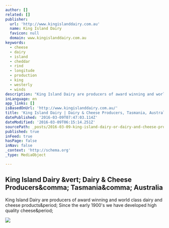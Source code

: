 ```yaml
---
author: []
related: []
publisher:
  url: 'http://www.kingislanddairy.com.au'
  name: King Island Dairy
  favicon: null
  domain: www.kingislanddairy.com.au
keywords:
  - cheese
  - dairy
  - island
  - cheddar
  - rind
  - longitude
  - production
  - king
  - westerly
  - winds
description: "King Island Dairy are producers of award winning and world class dairy and cheese products. Since the early 1900's we have developed high quality cheese."
inLanguage: en
app_links: []
isBasedOnUrl: 'http://www.kingislanddairy.com.au/'
title: 'King Island Dairy | Dairy & Cheese Producers, Tasmania, Australia'
datePublished: '2016-03-09T07:47:03.114Z'
dateModified: '2016-03-09T06:15:14.251Z'
sourcePath: _posts/2016-03-09-king-island-dairy-or-dairy-and-cheese-producers-tasmania-aust.md
published: true
inFeed: true
hasPage: false
inNav: false
_context: 'http://schema.org'
_type: MediaObject

---
```

<article style=""><h1>King Island Dairy &amp;vert; Dairy &amp; Cheese Producers&amp;comma; Tasmania&amp;comma; Australia</h1><p>King Island Dairy are producers of award winning and world class dairy and cheese products&amp;period; Since the early 1900's we have developed high quality cheese&amp;period;</p><img src="http://www.kingislanddairy.com.au/wp-content/themes/kid/images/home_latest_recipes.jpg" /></article>